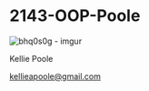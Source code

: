 # 2143-OOP-Poole

![bhq0s0g - imgur](https://cloud.githubusercontent.com/assets/16871087/12541112/8a5d9e5c-c2d7-11e5-86ea-c95f99a6789d.jpg)

Kellie Poole 

kellieapoole@gmail.com

